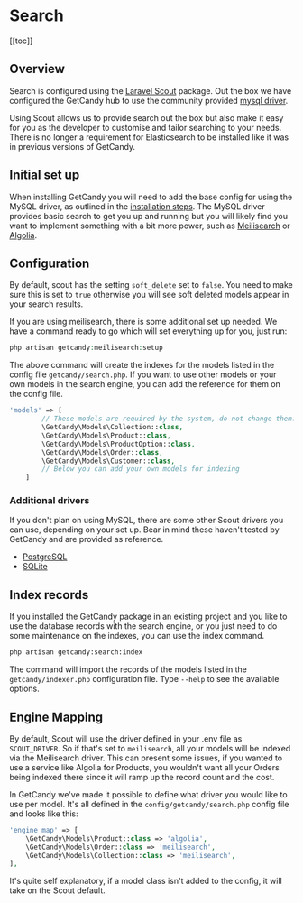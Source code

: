 # Search

[[toc]]

## Overview

Search is configured using the [Laravel Scout](https://laravel.com/docs/8.x/scout) package.  Out the box we have configured the GetCandy hub to use the community provided [mysql driver](https://github.com/yabhq/laravel-scout-mysql-driver).

Using Scout allows us to provide search out the box but also make it easy for you as the developer to customise and tailor searching to your needs. There is no longer a requirement for Elasticsearch to be installed like it was in previous versions of GetCandy.

## Initial set up

When installing GetCandy you will need to add the base config for using the MySQL driver, as outlined in the [installation steps](/{{route}}/{{version}}/installation). The MySQL driver provides basic search to get you up and running but you will likely find you want to implement something with a bit more power, such as [Meilisearch](https://www.meilisearch.com/) or [Algolia](https://www.algolia.com/).


## Configuration

By default, scout has the setting `soft_delete` set to `false`. You need to make sure this is set to `true` otherwise you will see soft deleted models appear in your search results.

If you are using meilisearch, there is some additional set up needed. We have a command ready to go which will set everything up for you, just run:

```php
php artisan getcandy:meilisearch:setup
```

The above command will create the indexes for the models listed in the config file `getcandy/search.php`. If you want to use other models or your own models in the search engine, you can add the reference for them on the config file.

```php
'models' => [
        // These models are required by the system, do not change them.
        \GetCandy\Models\Collection::class,
        \GetCandy\Models\Product::class,
        \GetCandy\Models\ProductOption::class,
        \GetCandy\Models\Order::class,
        \GetCandy\Models\Customer::class,
        // Below you can add your own models for indexing
    ]
```

### Additional drivers

If you don't plan on using MySQL, there are some other Scout drivers you can use, depending on your set up. Bear in mind these haven't tested by GetCandy and are provided as reference.

- [PostgreSQL](https://github.com/pmatseykanets/laravel-scout-postgres)
- [SQLite](https://github.com/teamtnt/laravel-scout-tntsearch-driver)

## Index records

If you installed the GetCandy package in an existing project and you like to use the database records with the search engine, or you just need to do some maintenance on the indexes, you can use the index command.

```sh
php artisan getcandy:search:index
```

The command will import the records of the models listed in the `getcandy/indexer.php` configuration file. Type `--help` to see the available options.

## Engine Mapping

By default, Scout will use the driver defined in your .env file as `SCOUT_DRIVER`. So if that's set to `meilisearch`, all your models will be indexed via the Meilisearch driver. This can present some issues, if you wanted to use a service like Algolia for Products, you wouldn't want all your Orders being indexed there since it will ramp up the record count and the cost.

In GetCandy we've made it possible to define what driver you would like to use per model. It's all defined in the `config/getcandy/search.php` config file and looks like this:

```php
'engine_map' => [
    \GetCandy\Models\Product::class => 'algolia',
    \GetCandy\Models\Order::class => 'meilisearch',
    \GetCandy\Models\Collection::class => 'meilisearch',
],
```

It's quite self explanatory, if a model class isn't added to the config, it will take on the Scout default.
